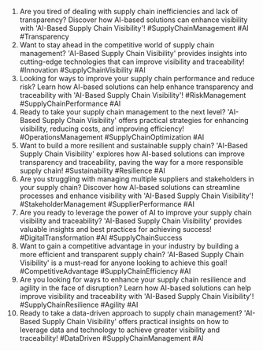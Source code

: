 1. Are you tired of dealing with supply chain inefficiencies and lack of transparency? Discover how AI-based solutions can enhance visibility with 'AI-Based Supply Chain Visibility'! #SupplyChainManagement #AI #Transparency
2. Want to stay ahead in the competitive world of supply chain management? 'AI-Based Supply Chain Visibility' provides insights into cutting-edge technologies that can improve visibility and traceability! #Innovation #SupplyChainVisibility #AI
3. Looking for ways to improve your supply chain performance and reduce risk? Learn how AI-based solutions can help enhance transparency and traceability with 'AI-Based Supply Chain Visibility'! #RiskManagement #SupplyChainPerformance #AI
4. Ready to take your supply chain management to the next level? 'AI-Based Supply Chain Visibility' offers practical strategies for enhancing visibility, reducing costs, and improving efficiency! #OperationsManagement #SupplyChainOptimization #AI
5. Want to build a more resilient and sustainable supply chain? 'AI-Based Supply Chain Visibility' explores how AI-based solutions can improve transparency and traceability, paving the way for a more responsible supply chain! #Sustainability #Resilience #AI
6. Are you struggling with managing multiple suppliers and stakeholders in your supply chain? Discover how AI-based solutions can streamline processes and enhance visibility with 'AI-Based Supply Chain Visibility'! #StakeholderManagement #SupplierPerformance #AI
7. Are you ready to leverage the power of AI to improve your supply chain visibility and traceability? 'AI-Based Supply Chain Visibility' provides valuable insights and best practices for achieving success! #DigitalTransformation #AI #SupplyChainSuccess
8. Want to gain a competitive advantage in your industry by building a more efficient and transparent supply chain? 'AI-Based Supply Chain Visibility' is a must-read for anyone looking to achieve this goal! #CompetitiveAdvantage #SupplyChainEfficiency #AI
9. Are you looking for ways to enhance your supply chain resilience and agility in the face of disruption? Learn how AI-based solutions can help improve visibility and traceability with 'AI-Based Supply Chain Visibility'! #SupplyChainResilience #Agility #AI
10. Ready to take a data-driven approach to supply chain management? 'AI-Based Supply Chain Visibility' offers practical insights on how to leverage data and technology to achieve greater visibility and traceability! #DataDriven #SupplyChainManagement #AI
